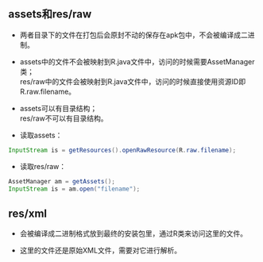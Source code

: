 ## assets和res/raw
* 两者目录下的文件在打包后会原封不动的保存在apk包中，不会被编译成二进制。

* assets中的文件不会被映射到R.java文件中，访问的时候需要AssetManager类；  
res/raw中的文件会被映射到R.java文件中，访问的时候直接使用资源ID即R.raw.filename。


* assets可以有目录结构；  
res/raw不可以有目录结构。

* 读取assets：
```java
InputStream is = getResources().openRawResource(R.raw.filename);
```
* 读取res/raw：
```java
AssetManager am = getAssets();
InputStream is = am.open("filename");
```

## res/xml
* 会被编译成二进制格式放到最终的安装包里，通过R类来访问这里的文件。

* 这里的文件还是原始XML文件，需要对它进行解析。
